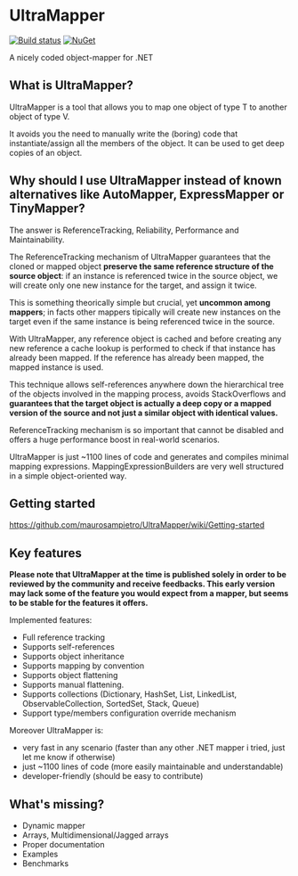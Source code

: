 # UltraMapper
[![Build status](https://ci.appveyor.com/api/projects/status/nuget/UltraMapper)](https://ci.appveyor.com/project/maurosampietro/ultramapper/branch/master)
[![NuGet](http://img.shields.io/nuget/v/UltraMapper.svg)](https://www.nuget.org/packages/UltraMapper/)

A nicely coded object-mapper for .NET 



What is UltraMapper?
--------------------------------

UltraMapper is a tool that allows you to map one object of type T to another object of type V.

It avoids you the need to manually write the (boring) code that instantiate/assign all the members of the object.
It can be used to get deep copies of an object.

Why should I use UltraMapper instead of known alternatives like AutoMapper, ExpressMapper or TinyMapper?
--------------------------------

The answer is ReferenceTracking, Reliability, Performance and Maintainability.

The ReferenceTracking mechanism of UltraMapper guarantees that the cloned or mapped object **preserve the same reference structure of the source object**: if an instance is referenced twice in the source object, we will create only one new instance for the target, and assign it twice.

This is something theorically simple but crucial, yet **uncommon among mappers**; in facts other mappers tipically will create new instances on the target even if the same instance is being referenced twice in the source.

With UltraMapper, any reference object is cached and before creating any new reference a cache lookup is performed to check if that instance has already been mapped. If the reference has already been mapped, the mapped instance is used.   

This technique allows self-references anywhere down the hierarchical tree of the objects involved in the mapping process, avoids StackOverflows and **guarantees that the target object is actually a deep copy or a mapped version of the source and not just a similar object with identical values.**

ReferenceTracking mechanism is so important that cannot be disabled and offers a huge performance boost in real-world scenarios. 

UltraMapper is just ~1100 lines of code and generates and compiles minimal mapping expressions.
MappingExpressionBuilders are very well structured in a simple object-oriented way.


Getting started
--------------------------------

https://github.com/maurosampietro/UltraMapper/wiki/Getting-started


Key features
--------------------------------

**Please note that UltraMapper at the time is published solely in order to be reviewed by the community and receive feedbacks.
This early version may lack some of the feature you would expect from a mapper, but seems to be stable for the features it offers.**

Implemented features:

- Full reference tracking
- Supports self-references
- Supports object inheritance
- Supports mapping by convention
- Supports object flattening
- Supports manual flattening.
- Supports collections (Dictionary, HashSet, List, LinkedList, ObservableCollection, SortedSet, Stack, Queue)
- Support type/members configuration override mechanism

Moreover UltraMapper is:
- very fast in any scenario (faster than any other .NET mapper i tried, just let me know if otherwise)
- just ~1100 lines of code (more easily maintainable and understandable)
- developer-friendly (should be easy to contribute)

What's missing?
--------------------------------

- Dynamic mapper
- Arrays, Multidimensional/Jagged arrays
- Proper documentation
- Examples
- Benchmarks
